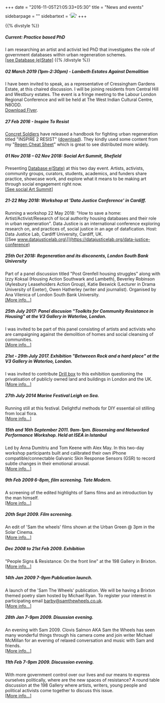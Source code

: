 +++
date = "2016-11-05T21:05:33+05:30"
title = "News and events"
sidebarpage = ""
sidebartext = '<img src="/files/site/yellow.jpg" class="maxwidth" style="margin-top:10px;"/>'
+++

{{% divstyle %}}
##### Current: Practice based PhD
I am researching an artist and activist led PhD that investigates the role of government databases within urban regeneration schemes.            
[\[see Database (e)State\]](/archive/databaseestate/)
{{% /divstyle %}}      

##### 02 March 2019 (1pm-2:30pm) - Lambeth Estates Against Demolition
I have been invited to speak, as a representative of Cressingham Gardens Estate, at this chaired discussion. I will be joining residents from Central Hill and Westbury estates. The event is a fringe meeting to the Labour London Regional Conference and will be held at The West Indian Cultural Centre, N8ODD.       
<a href="http://resources.theanthillsocial.co.uk/A5FlyerMar2nd2019.pdf">Download Flyer</a>.

##### 27 Feb 2016 - Inspire To Resist <!--Include in publications?-->
<a href="http://concretesoldiers.uk/inspire2resist.html">Concret Soldiers</a> have released a handbook for fighting urban regeneration titled "INSPIRE 2 RESIST" (<a href="/files/InspireResist.pdf">download</a>). They kindly used some content from my "<a href="http://db-estate.co.uk/08.RegenCheatSheet/00.CheatSheet.html">Regen Cheat Sheet</a>" which is great to see distributed more widely.

##### 01 Nov 2018 – 02 Nov 2018: Social Art Summit, Shefield
Presenting [Database e(State)](/archive/databaseestate/) at this two day event. Artists, activists, community groups, curators, students, academics, and funders share practice, showcase work, and explore what it means to be making art through social engagement right now.        
[\[See social Art Summit\]](https://www.sitegallery.org/event/social-art-summit/)

<!--
London Data justice workshop
!!!Berlin with ASH!!
Peoples audit (event in waterloo with Cailan)
-->

<!--more-->

##### 21-22 May 2018: Workshop at 'Data Justice Conference' in Cardiff.
Running a workshop 22 May 2018: "How to save a home: Artist/Activist/Research of local authority housing databases and their role in urban regeneration".
Data Justice is an international conference exploring research on, and practices of, social justice in an age of datafication. Host: Data Justice Lab, Cardiff University, Cardiff, UK.               
[\[See www.datajusticelab.org\]](https://datajusticelab.org/data-justice-conference)

##### 25th Oct 2018: Regeneration and its disconents, London South Bank University
Part of a panel discussion titled "Post Grenfell housing struggles" along with Izzy Koksal (Housing Action Southwark and Lambeth), Beverley Robinson (Aylesbury Leaseholders Action Group), Katie Beswick (Lecturer in Drama University of Exeter), Owen Hatherley (writer and journalist).  Organised by  Ana Vilenica of London South Bank University.             
[\[More info...\]](http://digitalstorymaking.co.uk/speakers_series/housing-and-regeneration-struggles-in-south-london/)


##### 25th July 2017: Panel discusion "Toolkits for Community Resistance in Housing" at the V3 Gallery in Waterloo, London.
I was invited to be part of this panel consisting of artists and activists who are campaigning against the demolition of homes and social cleansing of communities.    
[\[More info...\]](https://www.eventbrite.co.uk/e/talk-toolkits-for-community-resistance-in-housing-tickets-36271718687)

##### 21st - 29th July 2017. Exhibition "Betweeen Rock and a hard place" at the V3 Gallery in Waterloo, London.
I was invited to contribute [Drill box](http://db-estate.co.uk/03.DrillTentPaperHouses/02.SearchAndDrill.html) to this exhibition questioning the privatisation of publicly owned land and buildings in London and the UK.    
[\[More info...\]](https://www.facebook.com/events/1382727221797013/)


##### 27th July 2014 Marine Festival Leigh on Sea.
Running still at this festival. Delightful methods for DIY essential oil stilling from local flora.        
[\[More info...\]](/archive/wrecked//)


##### 15th and 16th September 2011. 9am-1pm. Biosensing and Networked Performance Workshop. Held at ISEA in Istanbul
Led by Anna Dumitriu and Tom Keene with Alex May. In this two-day workshop participants built and calibrated their own iPhone compatible/connectable Galvanic Skin Response Sensors (GSR) to record subtle changes in their emotional arousal.    
[\[More info...\]](/archive/biosensing/)

##### 9th Feb 2009 6-8pm, film screening. Tate Modern.
A screening of the edited highlights of Sams films and an introduction by the man himself.         
[\[More info...\]](/archive/samthewheels/)

##### 20th Sept 2009. Film screening.
An edit of 'Sam the wheels' films shown at the Urban Green \@ 3pm in the Solar Cinema.         
[\[More info...\]](/archive/samthewheels/)

##### Dec 2008 to 21st Feb 2009. Exhibition
"People Signs & Resistance: On the front line" at the 198 Gallery in Brixton.         
[\[More info...\]](/archive/samthewheels/)

##### 14th Jan 2009 7-9pm Publication launch.
A launch of the 'Sam The Wheels' publication. We will be having a Brixton themed poetry slam hosted by Michael Ryan. To register your interest in participating email barby@samthewheels.co.uk.         
[\[More info...\]](/archive/samthewheels/)

##### 28th Jan 7-9pm 2009. Disussion evening.
An evening with Sam 2009. Clovis Salmon AKA Sam the Wheels has seen many wonderful things through his camera come and join writer Michael McMillan for an evening of relaxed conversation and music with Sam and friends.         
[\[More info...\]](/archive/samthewheels/)

##### 11th Feb 7-9pm 2009. Discussion evening.  
With more government control over our lives and our means to express ourselves politically, where are the new spaces of resistance? A round table discussion at the 198 Gallery where artists, writers, young people and political activists come together to discuss this issue.           
[\[More info...\]](/archive/samthewheels/)





<!--
**“Instruments and Instrumentality”**, invited presentation for Science, Technology and Innovation Studies (STIS) seminar, University of Edinburgh, Scotland (11 March 2019)

“Sensors as Fossils: Revisiting Electronic Waste,” invited presentation for the Mellon-Sawyer seminar series, “Waste: Histories and Futures,” Center for Energy and Environmental Research in the Human Sciences (CENHS), Rice University, Houston, USA (31 January-2 February 2019)

“From Citizen Sensing to Collective Monitoring,” invited public lecture, Digital | Visual | Cultural research group, Department of Geography, University of Oxford (7-8 January 2019)
-->
